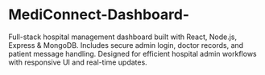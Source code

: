 # MediConnect-Dashboard-
Full-stack hospital management dashboard built with React, Node.js, Express &amp; MongoDB. Includes secure admin login, doctor records, and patient message handling. Designed for efficient hospital admin workflows with responsive UI and real-time updates.
